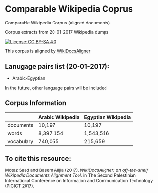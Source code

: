 # Comparable Wikipedia Coprus
Comparable Wikipedia Corpus (aligned documents)

Corpus extracts from 20-01-2017 Wikipedia dumps

 [![License: CC BY-SA 4.0](https://img.shields.io/badge/License-CC%20BY--SA%204.0-lightgrey.svg)](http://creativecommons.org/licenses/by-sa/4.0/)


This corpus is aligned by [WikiDocsAligner](https://github.com/motazsaad/WikiDocsAligner)

## Lanugage pairs list (20-01-2017):
* Arabic-Egyptian 

In the future, other language pairs will be included 

## Corpus Information

|  | Arabic Wikipedia | Egyptian Wikipedia |
| --- | --- | --- |
| documents | 10,197 | 10,197 |
| words | 8,397,154 | 1,543,516 |
| vocabulary | 740,055 | 215,659 |

## To cite this resource:

Motaz Saad and Basem Alijla (2017). _WikiDocsAligner: an off-the-shelf Wikipedia Documents Alignment Tool_. in The Second Palestinian International Conference on Information and Communication Technology (PICICT 2017). 
